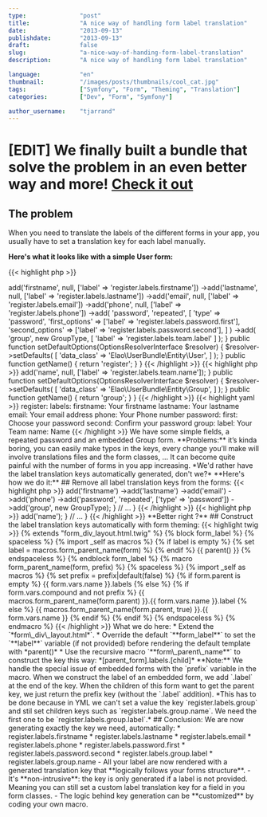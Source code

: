 ```yaml
---
type:               "post"
title:              "A nice way of handling form label translation"
date:               "2013-09-13"
publishdate:        "2013-09-13"
draft:              false
slug:               "a-nice-way-of-handing-form-label-translation"
description:        "A nice way of handling form label translation"

language:           "en"
thumbnail:          "/images/posts/thumbnails/cool_cat.jpg"
tags:               ["Symfony", "Form", "Theming", "Translation"]
categories:         ["Dev", "Form", "Symfony"]

author_username:    "tjarrand"
---
```


# **[EDIT]** We finally built a bundle that solve the problem in an even better way and more! <a href="http://github.com/Elao/ElaoFormTranslationBundle" title="Check it out" target="_blank">Check it out</a><!--more-->

## The problem

When you need to translate the labels of the different forms in your app, you usually have to set a translation key for each label manually.

**Here's what it looks like with a simple User form:**

{{< highlight php >}}
<?php

namespace Elao\UserBundle\Form\Type;

use Symfony\Component\Form\AbstractType;
use Symfony\Component\Form\FormBuilderInterface;
use Symfony\Component\OptionsResolver\OptionsResolverInterface;
use Elao\UserBundle\Form\Type\GroupType;

class RegisterType extends AbstractType
{
    public function buildForm(FormBuilderInterface $builder, array $options)
    {
        $builder
            ->add('firstname', null, ['label' => 'register.labels.firstname'])
            ->add('lastname', null, ['label' => 'register.labels.lastname'])
            ->add('email', null, ['label' => 'register.labels.email'])
            ->add('phone', null, ['label' => 'register.labels.phone'])
            ->add(
                'password',
                'repeated',
                [
                    'type'            => 'password',
                    'first_options'   => ['label' => 'register.labels.password.first'],
                    'second_options'  => ['label' => 'register.labels.password.second'],
                ]
            )
            ->add(
                'group',
                new GroupType,
                [
                    'label' => 'register.labels.team.label'
                ]
            );
    }

    public function setDefaultOptions(OptionsResolverInterface $resolver)
    {
        $resolver->setDefaults(
            [
                'data_class' => 'Elao\UserBundle\Entity\User',
            ]
        );
    }

    public function getName()
    {
        return 'register';
    }
}
{{< /highlight >}}

{{< highlight php >}}
<?php

namespace Elao\UserBundle\Form\Type;

use Symfony\Component\Form\AbstractType;
use Symfony\Component\Form\FormBuilderInterface;
use Symfony\Component\OptionsResolver\OptionsResolverInterface;

class GroupType extends AbstractType
{
    public function buildForm(FormBuilderInterface $builder, array $options)
    {
        $builder->add('name', null, ['label' => 'register.labels.team.name']);
    }

    public function setDefaultOptions(OptionsResolverInterface $resolver)
    {
        $resolver->setDefaults(
            [
                'data_class' => 'Elao\UserBundle\Entity\Group',
            ]
        );
    }

    public function getName()
    {
        return 'group';
    }
}
{{< /highlight >}}

{{< highlight yaml >}}
register:
    labels:
        firstname:      Your firstname
        lastname:       Your lastname
        email:          Your email address
        phone:          Your Phone number
        password:
            first:      Choose your password
            second:     Confirm your password
        group:
            label:      Your Team
            name:       Name
{{< /highlight >}}


We have some simple fields, a repeated password and an embedded Group form.

**Problems:** it’s kinda boring, you can easily make typos in the keys, every change you’ll make will involve translations files and the form classes, ... It can become quite painful with the number of forms in you app increasing.

*We'd rather have the label translation keys automatically generated, don't we?*

**Here's how we do it:**

## Remove all label translation keys from the forms:

{{< highlight php >}}

<?php

namespace Elao\UserBundle\Form\Type;

use Symfony\Component\Form\AbstractType;
use Symfony\Component\Form\FormBuilderInterface;
use Symfony\Component\OptionsResolver\OptionsResolverInterface;
use Elao\UserBundle\Form\Type\GroupType;

class RegisterType extends AbstractType
{
    public function buildForm(FormBuilderInterface $builder, array $options)
    {
        $builder
            ->add('firstname')
            ->add('lastname')
            ->add('email')
            ->add('phone')
            ->add('password', 'repeated', ['type' => 'password'])
            ->add('group', new GroupType);
    }

    // ...
}
{{< /highlight >}}

{{< highlight php >}}

<?php

namespace Elao\UserBundle\Form\Type;

use Symfony\Component\Form\AbstractType;
use Symfony\Component\Form\FormBuilderInterface;
use Symfony\Component\OptionsResolver\OptionsResolverInterface;

class GroupType extends AbstractType
{
    public function buildForm(FormBuilderInterface $builder, array $options)
    {
        $builder->add('name');
    }

    // ...
}
{{< /highlight >}}


**Better right ?**

## Construct the label translation keys automatically with form theming:

{{< highlight twig >}}

{% extends "form_div_layout.html.twig" %}

{% block form_label %}
{% spaceless %}

    {% import _self as macros %}

    {% if label is empty %}
        {% set label = macros.form_parent_name(form) %}
    {% endif %}

    {{ parent() }}

{% endspaceless %}
{% endblock form_label %}

{% macro form_parent_name(form, prefix) %}
{% spaceless %}

    {% import _self as macros %}

    {% set prefix = prefix|default(false) %}

    {% if form.parent is empty %}
        {{ form.vars.name }}.labels
    {% else %}
        {% if form.vars.compound and not prefix %}
            {{ macros.form_parent_name(form.parent) }}.{{ form.vars.name }}.label
        {% else %}
            {{ macros.form_parent_name(form.parent, true) }}.{{ form.vars.name }}
        {% endif %}
    {% endif %}

{% endspaceless %}
{% endmacro %}
{{< /highlight >}}


What we do here:

*   Extend the `*form\_div\_layout.html*`.
*   Override the default `**form_label**` to set the `**label**` variable (if not provided) before rendering the default template with *parent()*
*   Use the recursive macro `**form\_parent\_name**` to construct the key this way: *[parent_form].labels.[child]*

**Note:**
We handle the special issue of embedded forms with the `prefix` variable in the macro.
When we construct the label of an embedded form, we add `.label` at the end of the key.
When the children of this form want to get the parent key, we just return the prefix key (without the `.label` addition).
*This has to be done because in YML we can't set a value the key `register.labels.group` and stil set children keys such as `register.labels.group.name`. We need the first one to be `register.labels.group.label`.*

## Conclusion:

We are now generating exactly the key we need, automatically:

*   register.labels.firstname
*   register.labels.lastname
*   register.labels.email
*   register.labels.phone
*   register.labels.password.first
*   register.labels.password.second
*   register.labels.group.label
*   register.labels.group.name

- All your label are now rendered with a generated translation key that **logically follows your forms structure**.

- It's **non-intrusive**: the key is only generated if a label is not provided. Meaning you can still set a custom label translation key for a field in you form classes.

- The logic behind key generation can be **customized** by coding your own macro.
